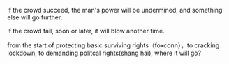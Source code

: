 if the crowd succeed, the man's power will be undermined, and something else will go further.

if the crowd fail, soon or later, it will blow another time.

from the start of protecting basic surviving rights（foxconn），to cracking lockdown, to demanding politcal rights(shang hai), where it will go? 



